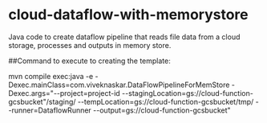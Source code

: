 # cloud-dataflow-with-memorystore

Java code to create dataflow pipeline that reads file data from a cloud storage, processes and outputs in memory store.


##Command to execute to creating the template:

mvn compile exec:java -e -Dexec.mainClass=com.viveknaskar.DataFlowPipelineForMemStore -Dexec.args="--project=project-id --stagingLocation=gs://cloud-function-gcsbucket"/staging/ --tempLocation=gs://cloud-function-gcsbucket/tmp/ --runner=DataflowRunner --output=gs://cloud-function-gcsbucket"
